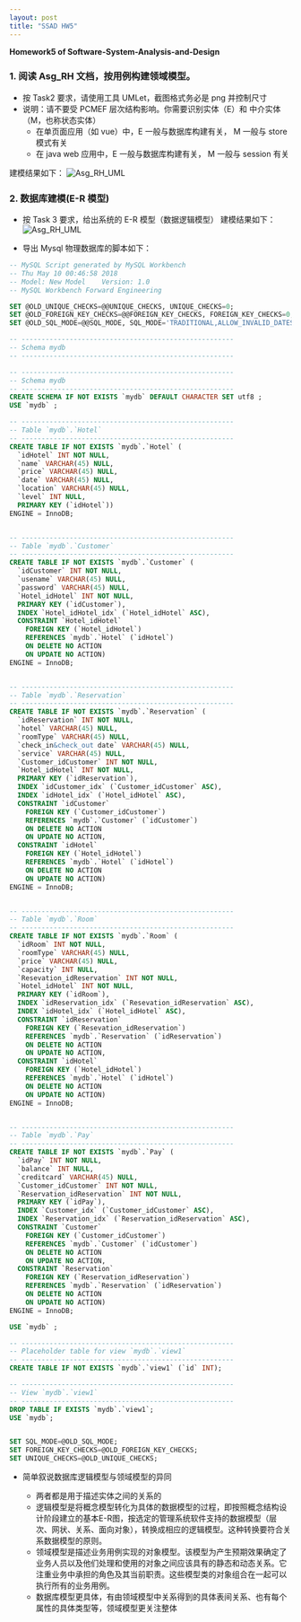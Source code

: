 ```yaml
---
layout: post
title: "SSAD HW5"
---
```

<b>Homework5 of Software-System-Analysis-and-Design</b>

### 1. 阅读 Asg_RH 文档，按用例构建领域模型。
- 按 Task2 要求，请使用工具 UMLet，截图格式务必是 png 并控制尺寸
- 说明：请不要受 PCMEF 层次结构影响。你需要识别实体（E）和 中介实体（M，也称状态实体）
  - 在单页面应用（如 vue）中，E 一般与数据库构建有关， M 一般与 store 模式有关
  - 在 java web 应用中，E 一般与数据库构建有关， M 一般与 session 有关
 
建模结果如下：
![Asg_RH_UML](https://github.com/joece/joece.github.io/blob/master/_includes/UMLs/hw5_1.png?raw=true)




### 2. 数据库建模(E-R 模型)
- 按 Task 3 要求，给出系统的 E-R 模型（数据逻辑模型）
建模结果如下：
![Asg_RH_UML](https://github.com/joece/joece.github.io/blob/master/_includes/UMLs/hw5_2.png?raw=true)

- 导出 Mysql 物理数据库的脚本如下：

```sql
-- MySQL Script generated by MySQL Workbench
-- Thu May 10 00:46:58 2018
-- Model: New Model    Version: 1.0
-- MySQL Workbench Forward Engineering

SET @OLD_UNIQUE_CHECKS=@@UNIQUE_CHECKS, UNIQUE_CHECKS=0;
SET @OLD_FOREIGN_KEY_CHECKS=@@FOREIGN_KEY_CHECKS, FOREIGN_KEY_CHECKS=0;
SET @OLD_SQL_MODE=@@SQL_MODE, SQL_MODE='TRADITIONAL,ALLOW_INVALID_DATES';

-- -----------------------------------------------------
-- Schema mydb
-- -----------------------------------------------------

-- -----------------------------------------------------
-- Schema mydb
-- -----------------------------------------------------
CREATE SCHEMA IF NOT EXISTS `mydb` DEFAULT CHARACTER SET utf8 ;
USE `mydb` ;

-- -----------------------------------------------------
-- Table `mydb`.`Hotel`
-- -----------------------------------------------------
CREATE TABLE IF NOT EXISTS `mydb`.`Hotel` (
  `idHotel` INT NOT NULL,
  `name` VARCHAR(45) NULL,
  `price` VARCHAR(45) NULL,
  `date` VARCHAR(45) NULL,
  `location` VARCHAR(45) NULL,
  `level` INT NULL,
  PRIMARY KEY (`idHotel`))
ENGINE = InnoDB;


-- -----------------------------------------------------
-- Table `mydb`.`Customer`
-- -----------------------------------------------------
CREATE TABLE IF NOT EXISTS `mydb`.`Customer` (
  `idCustomer` INT NOT NULL,
  `usename` VARCHAR(45) NULL,
  `password` VARCHAR(45) NULL,
  `Hotel_idHotel` INT NOT NULL,
  PRIMARY KEY (`idCustomer`),
  INDEX `Hotel_idHotel_idx` (`Hotel_idHotel` ASC),
  CONSTRAINT `Hotel_idHotel`
    FOREIGN KEY (`Hotel_idHotel`)
    REFERENCES `mydb`.`Hotel` (`idHotel`)
    ON DELETE NO ACTION
    ON UPDATE NO ACTION)
ENGINE = InnoDB;


-- -----------------------------------------------------
-- Table `mydb`.`Reservation`
-- -----------------------------------------------------
CREATE TABLE IF NOT EXISTS `mydb`.`Reservation` (
  `idReservation` INT NOT NULL,
  `hotel` VARCHAR(45) NULL,
  `roomType` VARCHAR(45) NULL,
  `check_in&check_out date` VARCHAR(45) NULL,
  `service` VARCHAR(45) NULL,
  `Customer_idCustomer` INT NOT NULL,
  `Hotel_idHotel` INT NOT NULL,
  PRIMARY KEY (`idReservation`),
  INDEX `idCustomer_idx` (`Customer_idCustomer` ASC),
  INDEX `idHotel_idx` (`Hotel_idHotel` ASC),
  CONSTRAINT `idCustomer`
    FOREIGN KEY (`Customer_idCustomer`)
    REFERENCES `mydb`.`Customer` (`idCustomer`)
    ON DELETE NO ACTION
    ON UPDATE NO ACTION,
  CONSTRAINT `idHotel`
    FOREIGN KEY (`Hotel_idHotel`)
    REFERENCES `mydb`.`Hotel` (`idHotel`)
    ON DELETE NO ACTION
    ON UPDATE NO ACTION)
ENGINE = InnoDB;


-- -----------------------------------------------------
-- Table `mydb`.`Room`
-- -----------------------------------------------------
CREATE TABLE IF NOT EXISTS `mydb`.`Room` (
  `idRoom` INT NOT NULL,
  `roomType` VARCHAR(45) NULL,
  `price` VARCHAR(45) NULL,
  `capacity` INT NULL,
  `Resevation_idReservation` INT NOT NULL,
  `Hotel_idHotel` INT NOT NULL,
  PRIMARY KEY (`idRoom`),
  INDEX `idReservation_idx` (`Resevation_idReservation` ASC),
  INDEX `idHotel_idx` (`Hotel_idHotel` ASC),
  CONSTRAINT `idReservation`
    FOREIGN KEY (`Resevation_idReservation`)
    REFERENCES `mydb`.`Reservation` (`idReservation`)
    ON DELETE NO ACTION
    ON UPDATE NO ACTION,
  CONSTRAINT `idHotel`
    FOREIGN KEY (`Hotel_idHotel`)
    REFERENCES `mydb`.`Hotel` (`idHotel`)
    ON DELETE NO ACTION
    ON UPDATE NO ACTION)
ENGINE = InnoDB;


-- -----------------------------------------------------
-- Table `mydb`.`Pay`
-- -----------------------------------------------------
CREATE TABLE IF NOT EXISTS `mydb`.`Pay` (
  `idPay` INT NOT NULL,
  `balance` INT NULL,
  `creditcard` VARCHAR(45) NULL,
  `Customer_idCustomer` INT NOT NULL,
  `Reservation_idReservation` INT NOT NULL,
  PRIMARY KEY (`idPay`),
  INDEX `Customer_idx` (`Customer_idCustomer` ASC),
  INDEX `Reservation_idx` (`Reservation_idReservation` ASC),
  CONSTRAINT `Customer`
    FOREIGN KEY (`Customer_idCustomer`)
    REFERENCES `mydb`.`Customer` (`idCustomer`)
    ON DELETE NO ACTION
    ON UPDATE NO ACTION,
  CONSTRAINT `Reservation`
    FOREIGN KEY (`Reservation_idReservation`)
    REFERENCES `mydb`.`Reservation` (`idReservation`)
    ON DELETE NO ACTION
    ON UPDATE NO ACTION)
ENGINE = InnoDB;

USE `mydb` ;

-- -----------------------------------------------------
-- Placeholder table for view `mydb`.`view1`
-- -----------------------------------------------------
CREATE TABLE IF NOT EXISTS `mydb`.`view1` (`id` INT);

-- -----------------------------------------------------
-- View `mydb`.`view1`
-- -----------------------------------------------------
DROP TABLE IF EXISTS `mydb`.`view1`;
USE `mydb`;


SET SQL_MODE=@OLD_SQL_MODE;
SET FOREIGN_KEY_CHECKS=@OLD_FOREIGN_KEY_CHECKS;
SET UNIQUE_CHECKS=@OLD_UNIQUE_CHECKS;

```

- 简单叙说数据库逻辑模型与领域模型的异同
  
  - 两者都是用于描述实体之间的关系的
  
  - 逻辑模型是将概念模型转化为具体的数据模型的过程，即按照概念结构设计阶段建立的基本E-R图，按选定的管理系统软件支持的数据模型（层次、网状、关系、面向对象），转换成相应的逻辑模型。这种转换要符合关系数据模型的原则。
  - 领域模型是描述业务用例实现的对象模型。该模型为产生预期效果确定了业务人员以及他们处理和使用的对象之间应该具有的静态和动态关系。它注重业务中承担的角色及其当前职责。这些模型类的对象组合在一起可以执行所有的业务用例。
  - 数据库模型更具体，有由领域模型中关系得到的具体表间关系、也有每个属性的具体类型等，领域模型更关注整体
